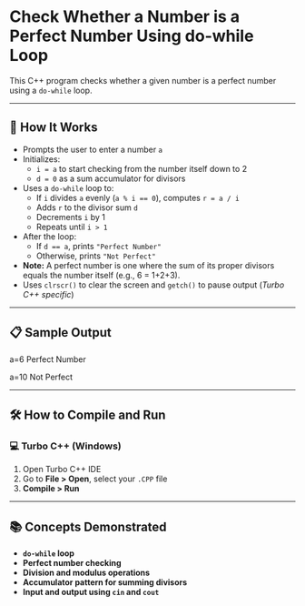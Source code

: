 # Check Whether a Number is a Perfect Number Using do-while Loop

This C++ program checks whether a given number is a perfect number using a `do-while` loop.

---

## 🚀 How It Works

- Prompts the user to enter a number `a`
- Initializes:
  - `i = a` to start checking from the number itself down to 2
  - `d = 0` as a sum accumulator for divisors
- Uses a `do-while` loop to:
  - If `i` divides `a` evenly (`a % i == 0`), computes `r = a / i`
  - Adds `r` to the divisor sum `d`
  - Decrements `i` by 1
  - Repeats until `i > 1`
- After the loop:
  - If `d == a`, prints `"Perfect Number"`
  - Otherwise, prints `"Not Perfect"`
- **Note:** A perfect number is one where the sum of its proper divisors equals the number itself (e.g., 6 = 1+2+3).
- Uses `clrscr()` to clear the screen and `getch()` to pause output (*Turbo C++ specific*)

---

## 📋 Sample Output

a=6
Perfect Number

a=10
Not Perfect

---

## 🛠️ How to Compile and Run

### 💻 Turbo C++ (Windows)

1. Open Turbo C++ IDE  
2. Go to **File > Open**, select your `.CPP` file  
3. **Compile > Run**

---

## 📚 Concepts Demonstrated
- **`do-while` loop**
- **Perfect number checking**
- **Division and modulus operations**
- **Accumulator pattern for summing divisors**
- **Input and output using `cin` and `cout`**
